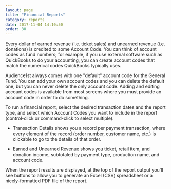 ```yaml
---
layout: page
title: "Financial Reports"
category: reports
date: 2017-11-04 14:10:50
order: 30
---
```


Every dollar of earned revenue (i.e. ticket sales) and unearned revenue (i.e. donations) is credited to some Account Code.  You can think of account codes as fund numbers; for example, if you use external software such as QuickBooks to do your accounting, you can create account codes that match the numerical codes QuickBooks typically uses.

Audience1st always comes with one "default" account code for the General Fund.  You can add your own account codes and you can delete the default one, but you can never delete the only account code.  Adding and editing account codes is available from most screens where you must provide an account code in order to do something.

To run a financial report, select the desired transaction dates and the report type, and select which Account Codes you want to include in the report (control-click or command-click to select multiple).

* Transaction Details shows you a record per payment transaction, where every element of the record (order number, customer name, etc.) is clickable to go to the details of that order.

* Earned and Unearned Revenue shows you ticket, retail item, and donation income, subtotaled by payment type, production name, and account code.

When the report results are displayed, at the top of the report output
you'll see buttons to allow you to generate an Excel (CSV) spreadsheet
or a nicely-formatted PDF file of the report. 


